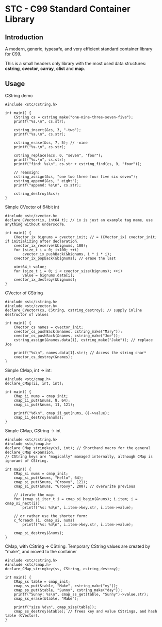 STC - C99 Standard Container Library
====================================

Introduction
------------
A modern, generic, typesafe, and very efficient standard container library for C99.

This is a small headers only library with the most used data structures: **cstring**, **cvector**, **carray**, **clist** and **map**. 

Usage
-----
CString demo
```
#include <stc/cstring.h>

int main() {
    CString cs = cstring_make("one-nine-three-seven-five");
    printf("%s.\n", cs.str);

    cstring_insert(&cs, 3, "-two");
    printf("%s.\n", cs.str);

    cstring_erase(&cs, 7, 5); // -nine
    printf("%s.\n", cs.str);

    cstring_replace(&cs, 0, "seven", "four");
    printf("%s.\n", cs.str);
    printf("find: %s\n", cs.str + cstring_find(cs, 0, "four"));

    // reassign:
    cstring_assign(&cs, "one two three four five six seven");
    cstring_append(&cs, " eight");
    printf("append: %s\n", cs.str);

    cstring_destroy(&cs);
}
```
Simple CVector of 64bit int
```
#include <stc/cvector.h>
declare_CVector(ix, int64_t); // ix is just an example tag name, use anything without underscore.

int main() {
    CVector_ix bignums = cvector_init; // = (CVector_ix) cvector_init; if initializing after declaration.
    cvector_ix_reserve(&bignums, 100);
    for (size_t i = 0; i<100; ++i)
        cvector_ix_pushBack(&bignums, i * i * i);
    cvector_ix_popBack(&bignums); // erase the last

    uint64_t value;
    for (size_t i = 0; i < cvector_size(bignums); ++i)
        value = bignums.data[i];
    cvector_ix_destroy(&bignums);
}
```
CVector of CString
```
#include <stc/cstring.h>
#include <stc/cvector.h>
declare_CVector(cs, CString, cstring_destroy); // supply inline destructor of values

int main() {
    CVector_cs names = cvector_init;
    cvector_cs_pushBack(&names, cstring_make("Mary"));
    cvector_cs_pushBack(&names, cstring_make("Joe"));
    cstring_assign(&names.data[1], cstring_make("Jake")); // replace Joe

    printf("%s\n", names.data[1].str); // Access the string char*
    cvector_cs_destroy(&names);
}
```
Simple CMap, int -> int:
```
#include <stc/cmap.h>
declare_CMap(ii, int, int);

int main() {
    CMap_ii nums = cmap_init;
    cmap_ii_put(&nums, 8, 64);
    cmap_ii_put(&nums, 11, 121);

    printf("%d\n", cmap_ii_get(nums, 8)->value);
    cmap_ii_destroy(&nums);
}
```
Simple CMap, CString -> int
```
#include <stc/cstring.h>
#include <stc/cmap.h>
declare_CMap_stringkey(si, int); // Shorthand macro for the general declare_CMap expansion.
// CString keys are "magically" managed internally, although CMap is ignorant of CString.

int main() {
    CMap_si nums = cmap_init;
    cmap_si_put(&nums, "Hello", 64);
    cmap_si_put(&nums, "Groovy", 121);
    cmap_si_put(&nums, "Groovy", 200); // overwrite previous

    // iterate the map:
    for (cmap_si_iter_t i = cmap_si_begin(&nums); i.item; i = cmap_si_next(i))
        printf("%s: %d\n", i.item->key.str, i.item->value);

    // or rather use the shorter form:
    c_foreach (i, cmap_si, nums)
        printf("%s: %d\n", i.item->key.str, i.item->value);

    cmap_si_destroy(&nums);
}
```
CMap, with CString -> CString. Temporary CString values are created by "make", and moved to the container
```
#include <stc/cstring.h>
#include <stc/cmap.h>
declare_CMap_stringkey(ss, CString, cstring_destroy); 

int main() {
    CMap_ss table = cmap_init;
    cmap_ss_put(&table, "Make", cstring_make("my"));
    cmap_ss_put(&table, "Sunny", cstring_make("day"));
    printf("Sunny: %s\n", cmap_ss_get(table, "Sunny")->value.str);
    cmap_ss_erase(&table, "Make");

    printf("size %d\n", cmap_size(table));
    cmap_ss_destroy(&table); // frees key and value CStrings, and hash table (CVector).
}
```
